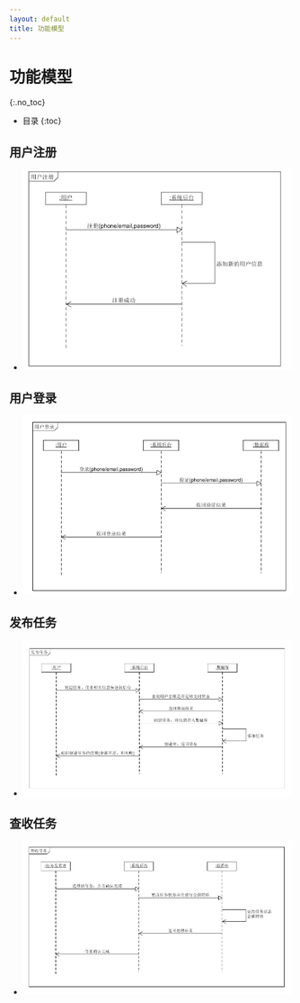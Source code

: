 ```yaml
---
layout: default
title: 功能模型
---
```


# 功能模型
{:.no_toc}

* 目录
{:toc}

## 用户注册

- ![pic](pics/01.png)

## 用户登录

- ![pic](pics/02.png)

## 发布任务

- ![pic](pics/03.png)

## 查收任务

- ![pic](pics/04.png)

